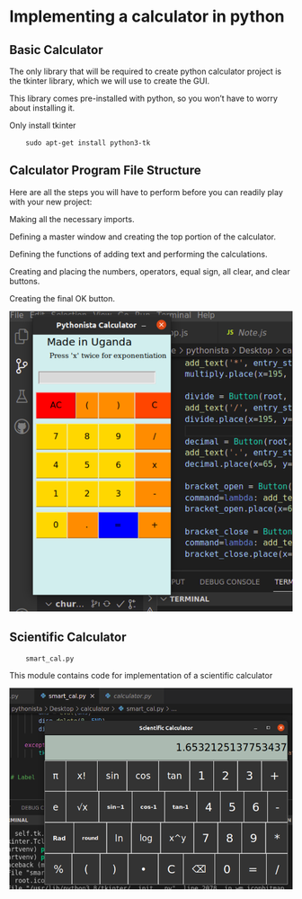 # Implementing a calculator in python

## Basic Calculator

The only library that will be required to create python calculator project is the tkinter library, which we will use to create the GUI.

This library comes pre-installed with python, so you won’t have to worry about installing it.

Only install tkinter

		sudo apt-get install python3-tk


## Calculator Program File Structure

Here are all the steps you will have to perform before you can readily play with your new project:

Making all the necessary imports.

Defining a master window and creating the top portion of the calculator.

Defining the functions of adding text and performing the calculations.

Creating and placing the numbers, operators, equal sign, all clear, and clear buttons.

Creating the final OK button.

![Alt text](/calculator.png?raw=true "Basic Calculator")


## Scientific Calculator

		smart_cal.py

This module contains code for implementation of a scientific calculator

![Alt text](/smart-calc.png?raw=true "Scientific Calculator")